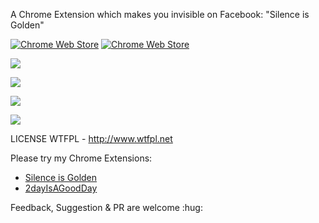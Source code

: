 A Chrome Extension which makes you invisible on Facebook: "Silence is Golden"

[![Chrome Web Store](https://img.shields.io/chrome-web-store/stars/bmjmoilfkkkppjjhljmmbcpefpaojfng.svg)](https://chrome.google.com/webstore/detail/silence-is-golden-for-fb/bmjmoilfkkkppjjhljmmbcpefpaojfng)
[![Chrome Web Store](https://img.shields.io/chrome-web-store/rating-count/bmjmoilfkkkppjjhljmmbcpefpaojfng.svg)](https://chrome.google.com/webstore/detail/silence-is-golden-for-fb/bmjmoilfkkkppjjhljmmbcpefpaojfng)

![](http://forthebadge.com/images/badges/makes-people-smile.svg)

![](http://forthebadge.com/images/badges/validated-html2.svg)

![](http://forthebadge.com/images/badges/contains-technical-debt.svg)

![](http://forthebadge.com/images/badges/winter-is-coming.svg)

LICENSE
WTFPL - http://www.wtfpl.net


Please try my Chrome Extensions:
- [Silence is Golden](https://chrome.google.com/webstore/detail/silence-is-golden-for-fb/bmjmoilfkkkppjjhljmmbcpefpaojfng)
- [2dayIsAGoodDay](https://chrome.google.com/webstore/detail/2day-is-a-good-day/inclhklmomfeifhjdaajfijnhgkmfagk)

Feedback, Suggestion & PR are welcome :hug:
